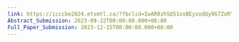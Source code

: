 ```yaml
---
link: https://icccbe2024.etsmtl.ca/?fbclid=IwAR0zhSQ51xxBEyzodQy9G7ZoRY0ZIaKo1od0L0BJsKuQeypQ77owGrI5mBY
Abstract_Submission: 2023-09-22T00:00:00.000+08:00
Full_Paper_Submission: 2023-12-15T00:00:00.000+08:00
---
```


